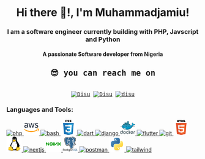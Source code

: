 <html>  
  <body >
    <h1 align="center"  dir="auto">Hi there 👋!, I'm Muhammadjamiu!</h1>

  <h3 align="center"  dir="auto">I am a software engineer currently building with PHP, Javscript and Python </h3>
  <h4 align="center"  dir="auto">A passionate Software developer from Nigeria</h4>

  <div dir="auto">
  <samp>
    <h2 align="center" id="user-content--you-can-reach-me-on" dir="auto">😎 you can reach me on</h2>
    <p align="center" dir="auto">
      <br>
      <a href="https://www.linkedin.com/in/jamiu-ganiu-238b12239/" rel="nofollow"><img align="center" src="https://camo.githubusercontent.com/704e5391e523f95dacab15520ecf2e77066e38c191058ab7e91134f3bedd2cb7/68747470733a2f2f696d672e736869656c64732e696f2f62616467652f6c696e6b6564696e2d2532333144413146322e7376673f7374796c653d666f722d7468652d6261646765266c6f676f3d6c696e6b6564696e266c6f676f436f6c6f723d7768697465" alt="Disu" height="30" data-canonical-src="https://img.shields.io/badge/linkedin-%231DA1F2.svg?style=for-the-badge&amp;logo=linkedin&amp;logoColor=white" style="max-width: 100%;"></a>
      <a href="https://twitter.com/ganiujamiu" rel="nofollow"><img align="center" src="https://camo.githubusercontent.com/5595226b14a75d75b85feb7a9acf86986a6e0811bafb45a8da855edc60000bce/68747470733a2f2f696d672e736869656c64732e696f2f62616467652f747769747465722d3144413146322e7376673f7374796c653d666f722d7468652d6261646765266c6f676f3d74776974746572266c6f676f436f6c6f723d7768697465" alt="Disu" height="30" data-canonical-src="https://img.shields.io/badge/twitter-1DA1F2.svg?style=for-the-badge&amp;logo=twitter&amp;logoColor=white" style="max-width: 100%;"></a>
      <a href="https://mailto:ganiujamiu03@gmail.com" rel="nofollow"><img align="center" src="https://camo.githubusercontent.com/a75c1e7d0175346e425c70693da967793c9a2c673ff3c55f56dbe46954065921/68747470733a2f2f696d672e736869656c64732e696f2f62616467652f676d61696c2d4541343333352e7376673f7374796c653d666f722d7468652d6261646765266c6f676f3d676d61696c266c6f676f436f6c6f723d7768697465" alt="disu" height="30" data-canonical-src="https://img.shields.io/badge/gmail-EA4335.svg?style=for-the-badge&amp;logo=gmail&amp;logoColor=white" style="max-width: 100%;"></a>
    </p>
  </samp>
</div>

<h3 class="heading-link" href="#languages-and-tools"  dir="auto">Languages and Tools:</h3>

<p align="left" dir="auto"><a href="https://aws.amazon.com" rel="nofollow"> <img src="https://repository-images.githubusercontent.com/431991980/6f97d8ac-6eb3-453a-96d4-372434e07ddb" alt="php" width="40" height="40" style="max-width: 100%;"> </a> <a href="https://aws.amazon.com" rel="nofollow"> <img src="https://raw.githubusercontent.com/devicons/devicon/master/icons/amazonwebservices/amazonwebservices-original-wordmark.svg" alt="aws" width="40" height="40" style="max-width: 100%;"> </a> <a href="https://www.gnu.org/software/bash/" rel="nofollow"> <img src="https://camo.githubusercontent.com/bbb327d6ba7708520eaafd13396fed64d73bf5df5c4cdd0ba03cf0843f7a9340/68747470733a2f2f7777772e766563746f726c6f676f2e7a6f6e652f6c6f676f732f676e755f626173682f676e755f626173682d69636f6e2e737667" alt="bash" width="40" height="40" data-canonical-src="https://www.vectorlogo.zone/logos/gnu_bash/gnu_bash-icon.svg" style="max-width: 100%;"> </a>  <a href="https://www.w3schools.com/css/" rel="nofollow"> <img src="https://raw.githubusercontent.com/devicons/devicon/master/icons/css3/css3-original-wordmark.svg" alt="css3" width="40" height="40" style="max-width: 100%;"> </a> <a href="https://dart.dev" rel="nofollow"> <img src="https://camo.githubusercontent.com/d54cb8a71c6e700018b4d1390e6178d544f5713b618cb11e3d9513640a82d0c9/68747470733a2f2f7777772e766563746f726c6f676f2e7a6f6e652f6c6f676f732f646172746c616e672f646172746c616e672d69636f6e2e737667" alt="dart" width="40" height="40" data-canonical-src="https://www.vectorlogo.zone/logos/dartlang/dartlang-icon.svg" style="max-width: 100%;"> </a> <a href="https://www.djangoproject.com/" rel="nofollow"> <img src="https://camo.githubusercontent.com/537f66454b766b0d56da91225206ebf6d28ecff24d84668d52cf9430e02460fd/68747470733a2f2f63646e2e776f726c64766563746f726c6f676f2e636f6d2f6c6f676f732f646a616e676f2e737667" alt="django" width="40" height="40" data-canonical-src="https://cdn.worldvectorlogo.com/logos/django.svg" style="max-width: 100%;"> </a> <a href="https://www.docker.com/" rel="nofollow"> <img src="https://raw.githubusercontent.com/devicons/devicon/master/icons/docker/docker-original-wordmark.svg" alt="docker" width="40" height="40" style="max-width: 100%;"> </a> <a href="https://flutter.dev" rel="nofollow"> <img src="https://camo.githubusercontent.com/114aa59f6bfe1ff7ef3444fbb224078eb6a32c43f0ed03a6c0c3e6df67e049ec/68747470733a2f2f7777772e766563746f726c6f676f2e7a6f6e652f6c6f676f732f666c7574746572696f2f666c7574746572696f2d69636f6e2e737667" alt="flutter" width="40" height="40" data-canonical-src="https://www.vectorlogo.zone/logos/flutterio/flutterio-icon.svg" style="max-width: 100%;"> </a> <a href="https://git-scm.com/" rel="nofollow"> <img src="https://camo.githubusercontent.com/fbfcb9e3dc648adc93bef37c718db16c52f617ad055a26de6dc3c21865c3321d/68747470733a2f2f7777772e766563746f726c6f676f2e7a6f6e652f6c6f676f732f6769742d73636d2f6769742d73636d2d69636f6e2e737667" alt="git" width="40" height="40" data-canonical-src="https://www.vectorlogo.zone/logos/git-scm/git-scm-icon.svg" style="max-width: 100%;"> </a> <a href="https://www.w3.org/html/" rel="nofollow"> <img src="https://raw.githubusercontent.com/devicons/devicon/master/icons/html5/html5-original-wordmark.svg" alt="html5" width="40" height="40" style="max-width: 100%;"> </a> <a href="https://www.linux.org/" rel="nofollow"> <img src="https://raw.githubusercontent.com/devicons/devicon/master/icons/linux/linux-original.svg" alt="linux" width="40" height="40" style="max-width: 100%;"> </a> <a href="https://nextjs.org/" rel="nofollow"> <img src="https://camo.githubusercontent.com/3aa42ee93eafa8f736bac662e8ca536350dad790ba36f2f0cb1783aa2be42f6d/68747470733a2f2f63646e2e776f726c64766563746f726c6f676f2e636f6d2f6c6f676f732f6e6578746a732d322e737667" alt="nextjs" width="40" height="40" data-canonical-src="https://cdn.worldvectorlogo.com/logos/nextjs-2.svg" style="max-width: 100%;"> </a> <a href="https://www.nginx.com" rel="nofollow"> <img src="https://raw.githubusercontent.com/devicons/devicon/master/icons/nginx/nginx-original.svg" alt="nginx" width="40" height="40" style="max-width: 100%;"> </a>  <a href="https://www.postgresql.org" rel="nofollow"> <img src="https://raw.githubusercontent.com/devicons/devicon/master/icons/postgresql/postgresql-original-wordmark.svg" alt="postgresql" width="40" height="40" style="max-width: 100%;"> </a> <a href="https://postman.com" rel="nofollow"> <img src="https://camo.githubusercontent.com/93b32389bf746009ca2370de7fe06c3b5146f4c99d99df65994f9ced0ba41685/68747470733a2f2f7777772e766563746f726c6f676f2e7a6f6e652f6c6f676f732f676574706f73746d616e2f676574706f73746d616e2d69636f6e2e737667" alt="postman" width="40" height="40" data-canonical-src="https://www.vectorlogo.zone/logos/getpostman/getpostman-icon.svg" style="max-width: 100%;"> </a> <a href="https://www.python.org" rel="nofollow"> <img src="https://raw.githubusercontent.com/devicons/devicon/master/icons/python/python-original.svg" alt="python" width="40" height="40" style="max-width: 100%;"> </a>  <a href="https://tailwindcss.com/" rel="nofollow"> <img src="https://camo.githubusercontent.com/5734d0669fe22ce04a1cb989a156cd32c379875f6bca56d5210c9432824856d9/68747470733a2f2f7777772e766563746f726c6f676f2e7a6f6e652f6c6f676f732f7461696c77696e646373732f7461696c77696e646373732d69636f6e2e737667" alt="tailwind" width="40" height="40" data-canonical-src="https://www.vectorlogo.zone/logos/tailwindcss/tailwindcss-icon.svg" style="max-width: 100%;"> </a> </p>
  
 
<!--
**mario0070/mario0070** is a ✨ _special_ ✨ repository because its `README.md` (this file) appears on your GitHub profile.

Here are some ideas to get you started:

- 🔭 I’m currently working on ...
- 🌱 I’m currently learning ...
- 👯 I’m looking to collaborate on ...
- 🤔 I’m looking for help with ...
- 💬 Ask me about ...
- 📫 How to reach me: ...
- 😄 Pronouns: ...
- ⚡ Fun fact: ...
-->

  </body>
</html>
